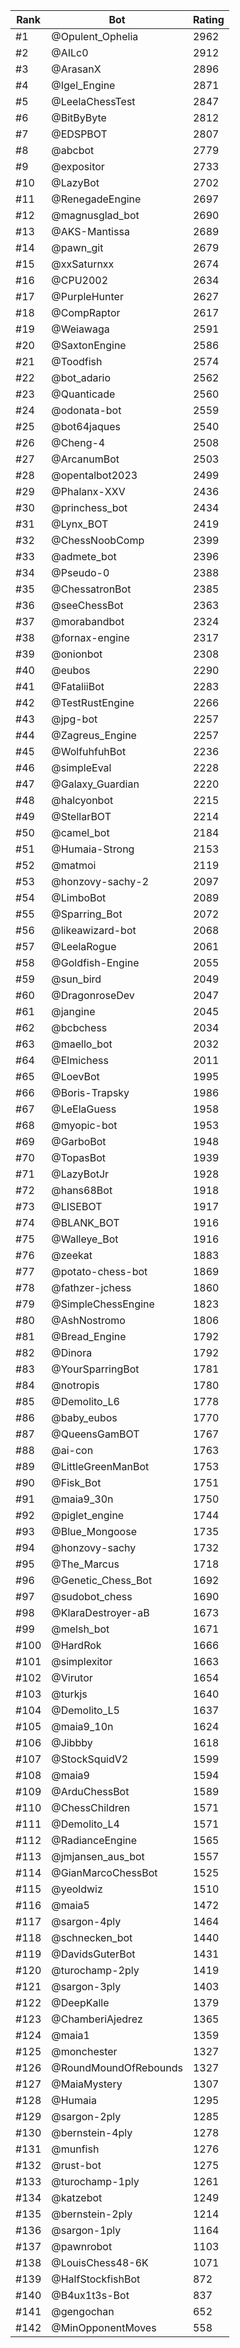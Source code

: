 Rank|Bot|Rating
---|---|---
#1|@Opulent_Ophelia|2962
#2|@AILc0|2912
#3|@ArasanX|2896
#4|@Igel_Engine|2871
#5|@LeelaChessTest|2847
#6|@BitByByte|2812
#7|@EDSPBOT|2807
#8|@abcbot|2779
#9|@expositor|2733
#10|@LazyBot|2702
#11|@RenegadeEngine|2697
#12|@magnusglad_bot|2690
#13|@AKS-Mantissa|2689
#14|@pawn_git|2679
#15|@xxSaturnxx|2674
#16|@CPU2002|2634
#17|@PurpleHunter|2627
#18|@CompRaptor|2617
#19|@Weiawaga|2591
#20|@SaxtonEngine|2586
#21|@Toodfish|2574
#22|@bot_adario|2562
#23|@Quanticade|2560
#24|@odonata-bot|2559
#25|@bot64jaques|2540
#26|@Cheng-4|2508
#27|@ArcanumBot|2503
#28|@opentalbot2023|2499
#29|@Phalanx-XXV|2436
#30|@princhess_bot|2434
#31|@Lynx_BOT|2419
#32|@ChessNoobComp|2399
#33|@admete_bot|2396
#34|@Pseudo-0|2388
#35|@ChessatronBot|2385
#36|@seeChessBot|2363
#37|@morabandbot|2324
#38|@fornax-engine|2317
#39|@onionbot|2308
#40|@eubos|2290
#41|@FataliiBot|2283
#42|@TestRustEngine|2266
#43|@jpg-bot|2257
#44|@Zagreus_Engine|2257
#45|@WolfuhfuhBot|2236
#46|@simpleEval|2228
#47|@Galaxy_Guardian|2220
#48|@halcyonbot|2215
#49|@StellarBOT|2214
#50|@camel_bot|2184
#51|@Humaia-Strong|2153
#52|@matmoi|2119
#53|@honzovy-sachy-2|2097
#54|@LimboBot|2089
#55|@Sparring_Bot|2072
#56|@likeawizard-bot|2068
#57|@LeelaRogue|2061
#58|@Goldfish-Engine|2055
#59|@sun_bird|2049
#60|@DragonroseDev|2047
#61|@jangine|2045
#62|@bcbchess|2034
#63|@maello_bot|2032
#64|@Elmichess|2011
#65|@LoevBot|1995
#66|@Boris-Trapsky|1986
#67|@LeElaGuess|1958
#68|@myopic-bot|1953
#69|@GarboBot|1948
#70|@TopasBot|1939
#71|@LazyBotJr|1928
#72|@hans68Bot|1918
#73|@LISEBOT|1917
#74|@BLANK_BOT|1916
#75|@Walleye_Bot|1916
#76|@zeekat|1883
#77|@potato-chess-bot|1869
#78|@fathzer-jchess|1860
#79|@SimpleChessEngine|1823
#80|@AshNostromo|1806
#81|@Bread_Engine|1792
#82|@Dinora|1792
#83|@YourSparringBot|1781
#84|@notropis|1780
#85|@Demolito_L6|1778
#86|@baby_eubos|1770
#87|@QueensGamBOT|1767
#88|@ai-con|1763
#89|@LittleGreenManBot|1753
#90|@Fisk_Bot|1751
#91|@maia9_30n|1750
#92|@piglet_engine|1744
#93|@Blue_Mongoose|1735
#94|@honzovy-sachy|1732
#95|@The_Marcus|1718
#96|@Genetic_Chess_Bot|1692
#97|@sudobot_chess|1690
#98|@KlaraDestroyer-aB|1673
#99|@melsh_bot|1671
#100|@HardRok|1666
#101|@simplexitor|1663
#102|@Virutor|1654
#103|@turkjs|1640
#104|@Demolito_L5|1637
#105|@maia9_10n|1624
#106|@Jibbby|1618
#107|@StockSquidV2|1599
#108|@maia9|1594
#109|@ArduChessBot|1589
#110|@ChessChildren|1571
#111|@Demolito_L4|1571
#112|@RadianceEngine|1565
#113|@jmjansen_aus_bot|1557
#114|@GianMarcoChessBot|1525
#115|@yeoldwiz|1510
#116|@maia5|1472
#117|@sargon-4ply|1464
#118|@schnecken_bot|1440
#119|@DavidsGuterBot|1431
#120|@turochamp-2ply|1419
#121|@sargon-3ply|1403
#122|@DeepKalle|1379
#123|@ChamberiAjedrez|1365
#124|@maia1|1359
#125|@monchester|1327
#126|@RoundMoundOfRebounds|1327
#127|@MaiaMystery|1307
#128|@Humaia|1295
#129|@sargon-2ply|1285
#130|@bernstein-4ply|1278
#131|@munfish|1276
#132|@rust-bot|1275
#133|@turochamp-1ply|1261
#134|@katzebot|1249
#135|@bernstein-2ply|1214
#136|@sargon-1ply|1164
#137|@pawnrobot|1103
#138|@LouisChess48-6K|1071
#139|@HalfStockfishBot|872
#140|@B4ux1t3s-Bot|837
#141|@gengochan|652
#142|@MinOpponentMoves|558
